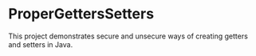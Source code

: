 # ProperGettersSetters
This project demonstrates secure and unsecure ways of creating getters and setters in Java.
